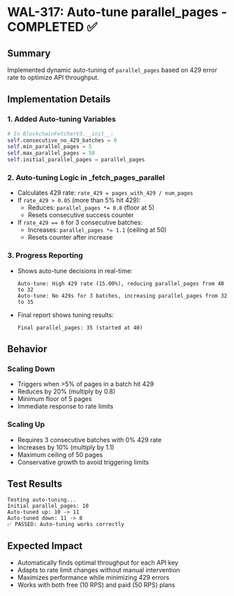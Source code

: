 # WAL-317: Auto-tune parallel_pages - COMPLETED ✅

## Summary
Implemented dynamic auto-tuning of `parallel_pages` based on 429 error rate to optimize API throughput.

## Implementation Details

### 1. Added Auto-tuning Variables
```python
# In BlockchainFetcherV3.__init__:
self.consecutive_no_429_batches = 0
self.min_parallel_pages = 5
self.max_parallel_pages = 50
self.initial_parallel_pages = parallel_pages
```

### 2. Auto-tuning Logic in _fetch_pages_parallel
- Calculates 429 rate: `rate_429 = pages_with_429 / num_pages`
- If `rate_429 > 0.05` (more than 5% hit 429):
  - Reduces: `parallel_pages *= 0.8` (floor at 5)
  - Resets consecutive success counter
- If `rate_429 == 0` for 3 consecutive batches:
  - Increases: `parallel_pages *= 1.1` (ceiling at 50)
  - Resets counter after increase

### 3. Progress Reporting
- Shows auto-tune decisions in real-time:
  ```
  Auto-tune: High 429 rate (15.00%), reducing parallel_pages from 40 to 32
  Auto-tune: No 429s for 3 batches, increasing parallel_pages from 32 to 35
  ```
- Final report shows tuning results:
  ```
  Final parallel_pages: 35 (started at 40)
  ```

## Behavior

### Scaling Down
- Triggers when >5% of pages in a batch hit 429
- Reduces by 20% (multiply by 0.8)
- Minimum floor of 5 pages
- Immediate response to rate limits

### Scaling Up
- Requires 3 consecutive batches with 0% 429 rate
- Increases by 10% (multiply by 1.1)
- Maximum ceiling of 50 pages
- Conservative growth to avoid triggering limits

## Test Results
```
Testing auto-tuning...
Initial parallel_pages: 10
Auto-tuned up: 10 -> 11
Auto-tuned down: 11 -> 8
✅ PASSED: Auto-tuning works correctly
```

## Expected Impact
- Automatically finds optimal throughput for each API key
- Adapts to rate limit changes without manual intervention
- Maximizes performance while minimizing 429 errors
- Works with both free (10 RPS) and paid (50 RPS) plans 